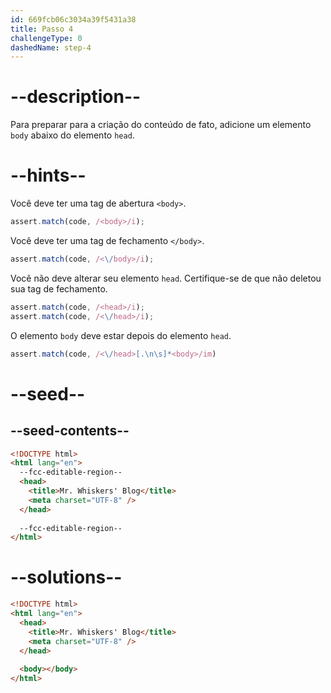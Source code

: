 ```yaml
---
id: 669fcb06c3034a39f5431a38
title: Passo 4
challengeType: 0
dashedName: step-4
---
```


# --description--

Para preparar para a criação do conteúdo de fato, adicione um elemento `body` abaixo do elemento `head`.

# --hints--

Você deve ter uma tag de abertura `<body>`.

```js
assert.match(code, /<body>/i);
```

Você deve ter uma tag de fechamento `</body>`.

```js
assert.match(code, /<\/body>/i);
```

Você não deve alterar seu elemento `head`. Certifique-se de que não deletou sua tag de fechamento.

```js
assert.match(code, /<head>/i);
assert.match(code, /<\/head>/i);
```

O elemento `body` deve estar depois do elemento `head`.

```js
assert.match(code, /<\/head>[.\n\s]*<body>/im)
```

# --seed--

## --seed-contents--

```html
<!DOCTYPE html>
<html lang="en">
  --fcc-editable-region--
  <head>
    <title>Mr. Whiskers' Blog</title>
    <meta charset="UTF-8" />
  </head>
  
  --fcc-editable-region--
</html>
```


# --solutions--

```html
<!DOCTYPE html>
<html lang="en">
  <head>
    <title>Mr. Whiskers' Blog</title>
    <meta charset="UTF-8" />
  </head>
  
  <body></body>
</html>
```

